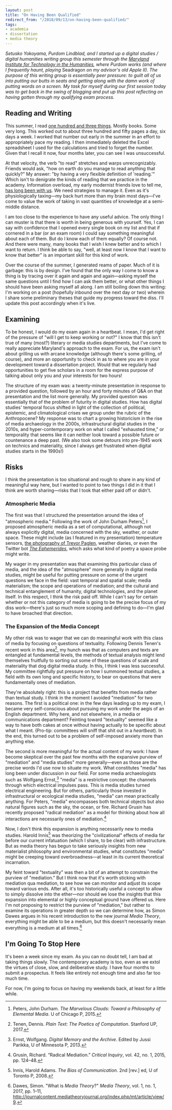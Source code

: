 ```yaml
---
layout: post
title: "On Having Been Qualified"
redirect_from: "/2018/09/13/on-having-been-qualified/"
tags:
- academia
- dissertation
- media theory
---
```


*Setusko Yokoyama, Purdom Lindblad, and I started up a digital studies / digital humanities writing group this semester through the [Maryland Institute for Technology in the Humanities](https://mith.umd.edu/), where Purdom works (and where I frequently haunt, playing* Seadragon *on my advisor's old Apple II). The purpose of this writing group is essentially peer pressure: to guilt all of us into putting our butts in seats and getting along with the damn work of putting words on a screen. My task for myself during our first session today was to get back in the swing of blogging and put up this post reflecting on having gotten through my qualifying exam process.*

## Reading and Writing

This summer, I read [one hundred and three things](/2018/04/18/qualifications/). Mostly books. Some very long. This worked out to about three hundred and fifty pages a day, six days a week. I worked that number out early in the summer in an effort to appropriately pace my reading. I then immediately deleted the Excel spreadsheet I used for the calculations and tried to forget the number. Given that I recall it now, four months later, you can see I was unsuccessful.

At that velocity, the verb "to read" stretches and warps unrecognizably. Friends would ask, "how on earth do you manage to read anything that quickly?" My answer: "by having a very flexible definition of 'reading.'" Which isn't to denigrate the kinds of reading that we practice in the academy. Information overload, my early modernist friends love to tell me, [has long been with us](https://muse.jhu.edu/article/42178/summary). We need strategies to manage it. Even as it's physiologically taxing—my back hurt more than my brain most days—I've come to value the work of taking in vast quantities of knowledge at a semi-middle distance.

I am too close to the experience to have any useful advice. The only thing I can muster is that there is worth in being generous with yourself. Yes, I can say with confidence that I opened every single book on my list and that if cornered in a bar (or an exam room) I could say something meaningful about each of them. But do I know each of them equally? Of course not. And there were many, many books that I wish I knew better and to which I want to return. I think be able to say, "well, at least now I know that I want to know that better" is an important skill for this kind of work.

Over the course of the summer, I generated reams of paper. Much of it is garbage: this is by design. I've found that the only way I come to know a thing is by tracing over it again and again and again—asking myself the same questions until I find how I can ask them better, or what other things I should have been asking myself all along. I am still boiling down this writing: I'm working on a post (hopefully inbound over the next day or two) wherein I share some preliminary theses that guide my progress toward the diss. I'll update this post accordingly when it's live.

## Examining

To be honest, I would do my exam again in a heartbeat. I mean, I'd get right of the pressure of "will I get to keep working or not?" I know that this isn't true of many (most?) literary or media studies departments, but I've come to really appreciate Maryland's approach to the exam. For us, the exam isn't about grilling us with arcane knowledge (although there's some grilling, of course), and more an opportunity to check in as to where you are in your development toward a dissertation project. Would that we regularly had opportunities to get five scholars in a room for the express purpose of talking about only you and your interests for two hours!

The structure of my exam was: a twenty-minute presentation in response to a provided question, followed by an hour and forty minutes of Q&A on that presentation and the list more generally. My provided question was essentially that of the problem of futurity in digital studies. How has digital studies' temporal focus shifted in light of the collection of political, epistemic, and climatological crises we group under the rubric of the Anthropocene? My response was to chart a growing historicism in the rise of media archaeology in the 2000s, infrastructural digital studies in the 2010s, and hyper-contemporary work on what I called "exhausted time," or temporality that seems like it can neither look toward a possible future or countenance a deep past. (We also took some detours into pre-1945 work on technics and materiality, since I always get frustrated when digital studies starts in the 1990s!)

## Risks

I think the presentation is too situational and rough to share in any kind of meaningful way here, but I wanted to point to two things I did in it that I think are worth sharing—risks that I took that either paid off or didn't.

### Atmospheric Media

The first was that I structured the presentation around the idea of "atmospheric media." Following the work of John Durham Peters[^1], I proposed atmospheric media as a set of computational, although not always explicitly digital, media concerned with the sky, weather, or outer space. These might include (as I featured in my presentation) temperature sensors, [the photography of Trevor Paglen](http://paglen.com/), weather diaries, or even the Twitter bot [*The Ephemerides*](https://twitter.com/the_ephemerides), which asks what kind of poetry a space probe might write.

[^1]: Peters, John Durham. *The Marvelous Clouds: Toward a Philosophy of Elemental Media*. U of Chicago P, 2015.

My wager in my presentation was that examining this particular class of media, and the idea of the "atmosphere" more generally in digital media studies, might be useful for putting pressure on some of the  urgent questions we face in the field: vast temporal and spatial scale; media materialism; the scope and operations of mediation; and the cultural and technical entanglement of humanity, digital technologies, and the planet itself. In this respect, I think the risk paid off. While I can't say for certain whether or not this category of media is going to be the precise focus of my diss work—there's just so much more scoping and defining to do—I'm glad to have broached that direction.

### The Expansion of the Media Concept

My other risk was to wager that we can do meaningful work with this class of media by focusing on questions of textuality. Following Dennis Tenen's recent work in this area[^2], my hunch was that as computers and texts are entangled at fundamental levels, the methods of textual analysis might lend themselves fruitfully to sorting out some of these questions of scale and materiality that dog digital media study. In this, I think I was less successful. My committee rightfully put pressure on how I summoned textual studies, a field with its own long and specific history, to bear on questions that were fundamentally ones of mediation.

[^2]: Tenen, Dennis. *Plain Text: The Poetics of Computation*. Stanford UP, 2017.

They're absolutely right: this is a project that benefits from media rather than textual study. I think in the moment I avoided "mediation" for two reasons. The first is a political one: in the few days leading up to my exam, I became very self-conscious about pursuing my work under the aegis of an English department. Why here, and not elsewhere, in a media or communications department? Feinting toward "textuality" seemed like a way to have both cakes at once without having actually to be specific about what I meant. (Pro-tip: committees will sniff that shit out in a *heartbeat*). In the end, this turned out to be a problem of self-imposed anxiety more than anything else.

The second is more meaningful for the actual content of my work: I have become skeptical over the past few months with the expansive purview of "mediation" and "media studies" more generally—even as those are the precise words I'd use now to situate my work. What constitutes "media" has long been under discussion in our field. For some media archaeologists such as Wolfgang Ernst,[^3] "media" is a restrictive concept: the channels through which electrical impulses pass. This is media studies turned electrical engineering. But for others, particularly those invested in infrastructural or ecological media studies, "media" can mean practically anything. For Peters, "media" encompasses both technical objects but also natural figures such as the sky, the ocean, or fire. Richard Grusin has recently proposed "radical mediation" as a model for thinking about how all interactions are necessarily ones of mediation.[^4]

[^3]: Ernst, Wolfgang. *Digital Memory and the Archive*. Edited by Jussi Parikka, U of Minnesota P, 2013.
[^4]: Grusin, Richard. “Radical Mediation.” *Critical Inquiry*, vol. 42, no. 1, 2015, pp. 124–48.

Now, I don't think this expansion is anything necessarily new to media studies. Harold Innis[^5] was theorizing the "civilizational" effects of media far before our current infatuation (which I share, to be clear) with infrastructure. But as media theory has begun to take seriously insights from new materialist philosophy and environmental studies, what constitutes "media" might be creeping toward overbroadness—at least in its current theoretical incarnation.

[^5]: Innis, Harold Adams. *The Bias of Communication*. 2nd [rev.] ed, U of Toronto P, 2008.

My feint toward "textuality" was then a bit of an attempt to constrain the purview of "mediation." But I think now that it's worth sticking with mediation qua mediation, to see how we can monitor and adjust its scope toward various ends. After all, it's too historically useful a concept to allow to simply dissolve into the ether—nor should we lose the insights that this expansion into elemental or highly conceptual ground have offered us. Here I'm not proposing to restrict the purview of "mediation," but rather to examine its operations in greater depth so we can determine how, as Simon Dawes argues in his recent introduction to the new journal *Media Theory*, everything might be able to be a medium, but this doesn't necessarily mean everything is a medium at all times.[^6]

[^6]: Dawes, Simon. "What is *Media Theory*?" *Media Theory*, vol. 1, no. 1, 2017, pp. 1–11, <http://journalcontent.mediatheoryjournal.org/index.php/mt/article/view/9>.

## I'm Going To Stop Here

It's been a week since my exam. As you can no doubt tell, I am bad at taking things slowly. The contemporary academy is too, even as we extol the virtues of close, slow, and deliberative study. I have four months to submit a prospectus. It feels like entirely not enough time and also far too much time.

For now, I'm going to focus on having my weekends back, at least for a little while.
